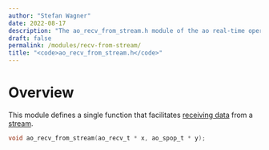 ```yaml
---
author: "Stefan Wagner"
date: 2022-08-17
description: "The ao_recv_from_stream.h module of the ao real-time operating system."
draft: false
permalink: /modules/recv-from-stream/
title: "<code>ao_recv_from_stream.h</code>"
---
```


# Overview

This module defines a single function that facilitates [receiving data](recv.md) from a [stream](stream.md).

```c
void ao_recv_from_stream(ao_recv_t * x, ao_spop_t * y);
```
